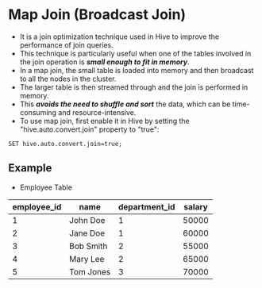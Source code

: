 # Map Join (Broadcast Join)
- It is a join optimization technique used in Hive to improve the performance of join queries. 
- This technique is particularly useful when one of the tables involved in the join operation is ***small enough to fit in memory***.
- In a map join, the small table is loaded into memory and then broadcast to all the nodes in the cluster. 
- The larger table is then streamed through and the join is performed in memory. 
- This ***avoids the need to shuffle and sort*** the data, which can be time-consuming and resource-intensive.
- To use map join, first enable it in Hive by setting the "hive.auto.convert.join" property to "true":
```
SET hive.auto.convert.join=true;
```

## Example

- Employee Table  

| employee_id | name      | department_id | salary |
|-------------|-----------|---------------|--------|
| 1           | John Doe  | 1             | 50000  |
| 2           | Jane Doe  | 1             | 60000  |
| 3           | Bob Smith | 2             | 55000  |
| 4           | Mary Lee  | 2             | 65000  |
| 5           | Tom Jones | 3             | 70000  |
